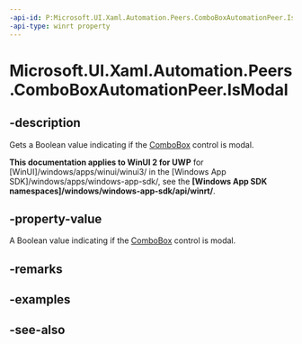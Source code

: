 ```yaml
---
-api-id: P:Microsoft.UI.Xaml.Automation.Peers.ComboBoxAutomationPeer.IsModal
-api-type: winrt property
---
```


<!-- Property syntax
public bool IsModal { get; }
-->

# Microsoft.UI.Xaml.Automation.Peers.ComboBoxAutomationPeer.IsModal

## -description
Gets a Boolean value indicating if the [ComboBox](../microsoft.ui.xaml.controls/combobox.md) control is modal.

**This documentation applies to WinUI 2 for UWP** for [WinUI]/windows/apps/winui/winui3/ in the [Windows App SDK]/windows/apps/windows-app-sdk/, see the **[Windows App SDK namespaces]/windows/windows-app-sdk/api/winrt/**.

## -property-value
A Boolean value indicating if the [ComboBox](../microsoft.ui.xaml.controls/combobox.md) control is modal.

## -remarks

## -examples

## -see-also

